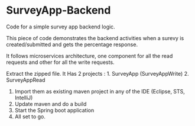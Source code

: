 # SurveyApp-Backend
Code for a simple survey app backend logic.

This piece of code demonstrates the backend activities when a surevy is created/submitted and gets the percentage response.

It follows microservices architecture, one component for all the read requests and other for all the write requests.

Extract the zipped file. It Has 2 projects : 1. SurveyApp (SurveyAppWrite) 2. SurveyAppRead
1. Import them as existing maven project in any of the IDE (Eclipse, STS, IntelliJ)
2. Update maven and do a build
3. Start the Spring boot application
4. All set to go.



